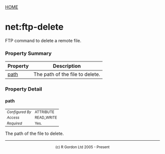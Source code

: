 [HOME](../../../../README.md)
# net:ftp-delete

FTP command to delete a remote file.

### Property Summary

| Property | Description |
| -------- | ----------- |
| [path](#propertypath) | The path of the file to delete. | 


### Property Detail
#### path <a name="propertypath"></a>

<table style='font-size:smaller'>
      <tr><td><i>Configured By</i></td><td>ATTRIBUTE</td></tr>
      <tr><td><i>Access</i></td><td>READ_WRITE</td></tr>
      <tr><td><i>Required</i></td><td>Yes.</td></tr>
</table>

The path of the file to delete.


-----------------------

<div style='font-size: smaller; text-align: center;'>(c) R Gordon Ltd 2005 - Present</div>
